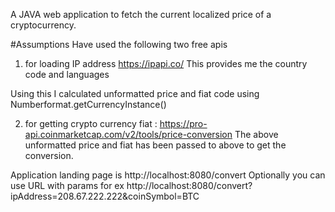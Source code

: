 A JAVA web application to fetch the current localized price of a cryptocurrency.

#Assumptions
Have used the following two free apis

1) for loading IP address https://ipapi.co/
This provides me the country code and languages

Using this I calculated unformatted price and fiat code using Numberformat.getCurrencyInstance()

2) for getting crypto currency fiat : https://pro-api.coinmarketcap.com/v2/tools/price-conversion
The above unformatted price and fiat has been passed to above to get the conversion.

Application landing page is http://localhost:8080/convert
Optionally you can use URL with params for ex http://localhost:8080/convert?ipAddress=208.67.222.222&coinSymbol=BTC
